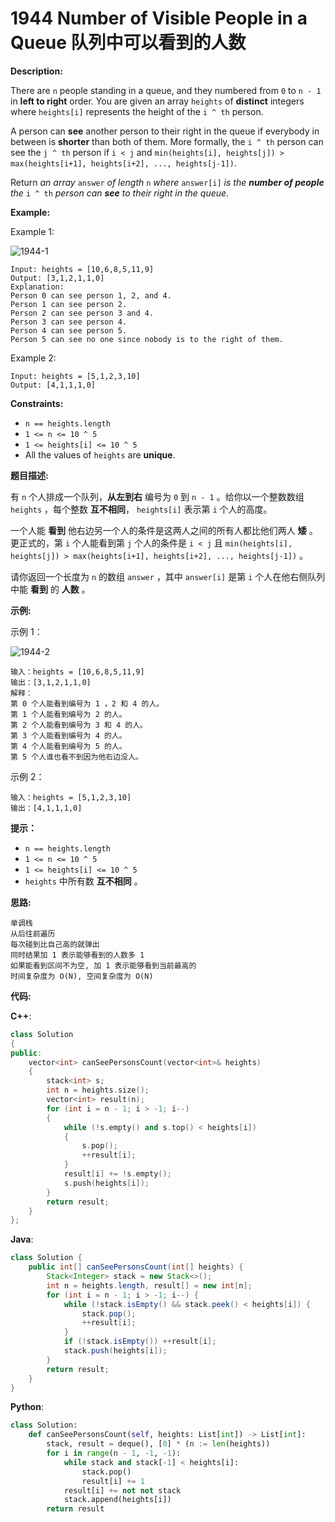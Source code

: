 # 1944 Number of Visible People in a Queue 队列中可以看到的人数

__Description:__

There are `n` people standing in a queue, and they numbered from `0` to `n - 1` in __left to right__ order. You are given an array `heights` of __distinct__ integers where `heights[i]` represents the height of the `i ^ th` person.

A person can __see__ another person to their right in the queue if everybody in between is __shorter__ than both of them. More formally, the `i ^ th` person can see the `j ^ th` person if `i < j` and `min(heights[i], heights[j]) > max(heights[i+1], heights[i+2], ..., heights[j-1])`.

Return _an array_ `answer` _of length_ `n` _where_ `answer[i]` _is the __number of people__ the_ `i ^ th` _person can __see__ to their right in the queue_.

__Example:__

Example 1:

![1944-1](https://assets.leetcode.com/uploads/2021/05/29/queue-plane.jpg)

```text
Input: heights = [10,6,8,5,11,9]
Output: [3,1,2,1,1,0]
Explanation:
Person 0 can see person 1, 2, and 4.
Person 1 can see person 2.
Person 2 can see person 3 and 4.
Person 3 can see person 4.
Person 4 can see person 5.
Person 5 can see no one since nobody is to the right of them.
```

Example 2:

```text
Input: heights = [5,1,2,3,10]
Output: [4,1,1,1,0]
```

__Constraints:__

- `n == heights.length`
- `1 <= n <= 10 ^ 5`
- `1 <= heights[i] <= 10 ^ 5`
- All the values of `heights` are __unique__.

__题目描述:__

有 `n` 个人排成一个队列，__从左到右__ 编号为 `0` 到 `n - 1` 。给你以一个整数数组 `heights` ，每个整数 __互不相同__， `heights[i]` 表示第 `i` 个人的高度。

一个人能 __看到__ 他右边另一个人的条件是这两人之间的所有人都比他们两人 __矮__ 。更正式的，第 `i` 个人能看到第 `j` 个人的条件是 `i < j` 且 `min(heights[i], heights[j]) > max(heights[i+1], heights[i+2], ..., heights[j-1])` 。

请你返回一个长度为 `n` 的数组 `answer` ，其中 `answer[i]` 是第 `i` 个人在他右侧队列中能 __看到__ 的 __人数__ 。

__示例:__

示例 1：

![1944-2](https://assets.leetcode.com/uploads/2021/05/29/queue-plane.jpg)

```text
输入：heights = [10,6,8,5,11,9]
输出：[3,1,2,1,1,0]
解释：
第 0 个人能看到编号为 1 ，2 和 4 的人。
第 1 个人能看到编号为 2 的人。
第 2 个人能看到编号为 3 和 4 的人。
第 3 个人能看到编号为 4 的人。
第 4 个人能看到编号为 5 的人。
第 5 个人谁也看不到因为他右边没人。
```

示例 2：

```text
输入：heights = [5,1,2,3,10]
输出：[4,1,1,1,0]
```

__提示：__

- `n == heights.length`
- `1 <= n <= 10 ^ 5`
- `1 <= heights[i] <= 10 ^ 5`
- `heights` 中所有数 __互不相同__ 。

__思路:__

```text
单调栈
从后往前遍历
每次碰到比自己高的就弹出
同时结果加 1 表示能够看到的人数多 1
如果能看到区间不为空, 加 1 表示能够看到当前最高的
时间复杂度为 O(N), 空间复杂度为 O(N)
```

__代码:__

__C++__:

```C++
class Solution 
{
public:
    vector<int> canSeePersonsCount(vector<int>& heights) 
    {
        stack<int> s;
        int n = heights.size();
        vector<int> result(n);
        for (int i = n - 1; i > -1; i--) 
        {
            while (!s.empty() and s.top() < heights[i]) 
            {
                s.pop();
                ++result[i];
            }
            result[i] += !s.empty();
            s.push(heights[i]);
        }
        return result;
    }
};
```

__Java__:

```Java
class Solution {
    public int[] canSeePersonsCount(int[] heights) {
        Stack<Integer> stack = new Stack<>();
        int n = heights.length, result[] = new int[n];
        for (int i = n - 1; i > -1; i--) {
            while (!stack.isEmpty() && stack.peek() < heights[i]) {
                stack.pop();
                ++result[i];
            }
            if (!stack.isEmpty()) ++result[i];
            stack.push(heights[i]);
        }
        return result;
    }
}
```

__Python__:

```Python
class Solution:
    def canSeePersonsCount(self, heights: List[int]) -> List[int]:
        stack, result = deque(), [0] * (n := len(heights))
        for i in range(n - 1, -1, -1):
            while stack and stack[-1] < heights[i]:
                stack.pop()
                result[i] += 1
            result[i] += not not stack
            stack.append(heights[i])
        return result
```
